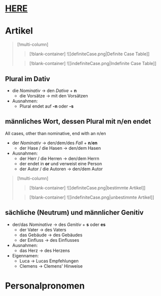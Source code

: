 # [HERE](https://deutsch.lingolia.com/en/grammar/adjectives/declension)
# Artikel
> [!multi-column] 
>> [!blank-container]
>> ![[definiteCase.png|Definite Case Table]]
>
>> [!blank-container]
>> ![[indefiniteCase.png|Indefinite Case Table]]

## Plural im Dativ
- die *Nominativ* -> den *Dative* + **n**
	- die Vorsätze -> mit den Vorsätzen
- Ausnahmen:
   - Plural endet auf **-n** oder **-s**

## männliches Wort, dessen Plural mit n/en endet 
All cases, other than nominative, end with an n/en
- der *Nominativ* -> den/dem/des *Fall* + **n**/**en**
	- der Hase / die Hasen -> den/dem Hasen
- Ausnahmen:
	- der Herr / die Herren -> den/dem Herrn
	- der endet in **or** und verweist eine Person
	- der Autor / die Autoren -> den/dem Autor

> [!multi-column]
>> [!blank-container]
>> ![[definiteCase.png|bestimmte Artikel]]
>
>> [!blank-container]
>> ![[indefiniteCase.png|unbestimmte Artikel]]

## sächliche (Neutrum) und männlicher Genitiv
- der/das *Nominative* -> des *Genitiv* + **s** oder **es**
	- der Vater -> des Vaters
	- das Gebäude -> des Gebäudes
	- der Einfluss -> des Einflusses
- Ausnahmen:
	- das Herz -> des Herzens
- Eigennamen:
	- Luca -> Lucas Empfehlungen
	- Clemens -> Clemens' Hinweise

# Personalpronomen 